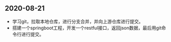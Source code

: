 ##  2020-08-21

- 学习git，拉取本地仓库，进行分支合并，并向上游仓库进行提交。
- 搭建一个springboot工程，开发一个restful接口，返回json数据，最后用git命令行进行提交。